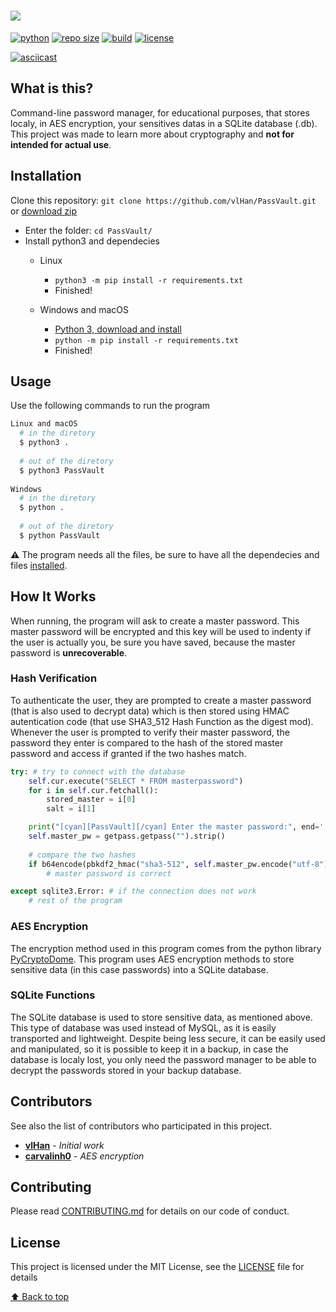 # <a href="https://github.com/vlHan/PassVault"><img src="https://imgur.com/ZTbAS6w.png"></a>

[![python](https://img.shields.io/badge/python->=3.7-blue.svg)](https://www.python.org) [![repo size](https://img.shields.io/github/repo-size/vlHan/PassVault)](#) [![build](https://img.shields.io/badge/build-Passing-green)](#) [![license](https://img.shields.io/github/license/vlHan/PassVault.svg)](LICENSE)

[![asciicast](https://asciinema.org/a/tJaauMOKBy6tp47KSDEQxkm3H.svg)](https://asciinema.org/a/tJaauMOKBy6tp47KSDEQxkm3H)

## What is this? 
Command-line password manager, for educational purposes, that stores localy, in AES encryption, your sensitives datas in a SQLite database (.db). This project was made to learn more about cryptography and **not for intended for actual use**.

## Installation
Clone this repository: `git clone https://github.com/vlHan/PassVault.git` or <a href="https://github.com/vlHan/PassVault/archive/refs/heads/main.zip">download zip</a>
- Enter the folder: `cd PassVault/`
- Install python3 and dependecies
  - Linux
    - `python3 -m pip install -r requirements.txt`
    - Finished!

  - Windows and macOS
    - [Python 3, download and install](https://www.python.org/downloads/)
    - `python -m pip install -r requirements.txt`
    - Finished!

## Usage
Use the following commands to run the program
```bash
Linux and macOS
  # in the diretory
  $ python3 .
    
  # out of the diretory
  $ python3 PassVault
    
Windows
  # in the diretory
  $ python .
    
  # out of the diretory
  $ python PassVault
```
**⚠️** The program needs all the files, be sure to have all the dependecies and files <a href="https://github.com/vlHan/PassVault#installation">installed</a>.

## How It Works
When running, the program will ask to create a master password. This master password will be encrypted and this key will be used to indenty if the user is actually you, be sure you have saved, because the master password is **unrecoverable**.

### Hash Verification
To authenticate the user, they are prompted to create a master password (that is also used to decrypt data) which is then stored using HMAC autentication code (that use SHA3_512 Hash Function as the digest mod). Whenever the user is prompted to verify their master password, the password they enter is compared to the hash of the stored master password and access if granted if the two hashes match.

```py
try: # try to connect with the database
    self.cur.execute("SELECT * FROM masterpassword")
    for i in self.cur.fetchall():
        stored_master = i[0]
        salt = i[1] 

    print("[cyan][PassVault][/cyan] Enter the master password:", end=' ')
    self.master_pw = getpass.getpass("").strip()
     
    # compare the two hashes
    if b64encode(pbkdf2_hmac("sha3-512", self.master_pw.encode("utf-8"), str(salt).encode(), 500000, 64)).decode("utf8") == stored_master:
        # master password is correct

except sqlite3.Error: # if the connection does not work
    # rest of the program
```

### AES Encryption
The encryption method used in this program comes from the python library [PyCryptoDome](https://pypi.org/project/pycryptodome/). This program uses AES encryption methods to store sensitive data (in this case passwords) into a SQLite database.

### SQLite Functions
The SQLite database is used to store sensitive data, as mentioned above. This type of database was used instead of MySQL, as it is easily transported and lightweight. Despite being less secure, it can be easily used and manipulated, so it is possible to keep it in a backup, in case the database is localy lost, you only need the password manager to be able to decrypt the passwords stored in your backup database.

## Contributors
See also the list of contributors who participated in this project.

- **[vlHan](https://github.com/vlHan)** - *Initial work* 
- **[carvalinh0](https://github.com/carvalinh0)** - *AES encryption* 

## Contributing
Please read [CONTRIBUTING.md](CONTRIBUTING.md) for details on our code of conduct.

## License 
This project is licensed under the MIT License, see the [LICENSE](https://github.com/vlHan/PassVault/blob/master/LICENSE) file for details

[⬆ Back to top](https://github.com/vlHan/PassVault#)<br>
